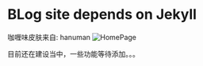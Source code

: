 # BLog site depends on Jekyll

咖喱味皮肤来自: hanuman ![HomePage](https://github.com/samanyougarg/hanuman)

目前还在建设当中，一些功能等待添加。。。
